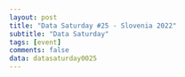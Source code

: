 ```yaml
---
layout: post
title: "Data Saturday #25 - Slovenia 2022"
subtitle: "Data Saturday"
tags: [event]
comments: false
data: datasaturday0025
---
```

